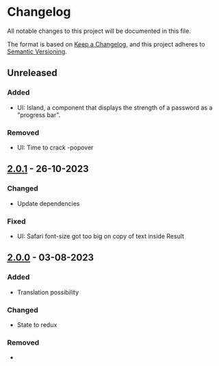 # Changelog

All notable changes to this project will be documented in this file.

The format is based on [Keep a Changelog](https://keepachangelog.com/en/1.0.0/),
and this project adheres to [Semantic Versioning](https://semver.org/spec/v2.0.0.html).

## Unreleased

### Added

- UI: Island, a component that displays the strength of a password as a "progress bar".

### Removed

- UI: Time to crack -popover

## [2.0.1](https://github.com/ogdakke/salasanakone/commits/2.0.1) - 26-10-2023

### Changed

- Update dependencies

### Fixed

- UI: Safari font-size got too big on copy of text inside Result

## [2.0.0](https://github.com/ogdakke/salasanakone/commits/2.0.0) - 03-08-2023

### Added

- Translation possibility

### Changed

- State to redux

### Removed

-

